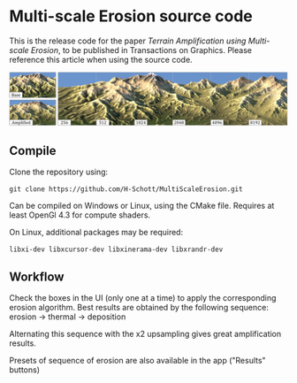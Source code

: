 # Multi-scale Erosion source code

This is the release code for the paper *Terrain Amplification using Multi-scale Erosion*, to be published in Transactions on Graphics. Please reference this article when using the source code.

![](teaser.png)

## Compile

Clone the repository using:
```
git clone https://github.com/H-Schott/MultiScaleErosion.git
```

Can be compiled on Windows or Linux, using the CMake file.
Requires at least OpenGl 4.3 for compute shaders.

On Linux, additional packages may be required:
```
libxi-dev libxcursor-dev libxinerama-dev libxrandr-dev
```

## Workflow

Check the boxes in the UI (only one at a time) to apply the corresponding erosion algorithm.
Best results are obtained by the following sequence:
erosion -> thermal -> deposition

Alternating this sequence with the x2 upsampling gives great amplification results.

Presets of sequence of erosion are also available in the app ("Results" buttons)
